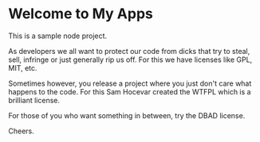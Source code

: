 Welcome to My Apps
==================

This is a sample node project.

As developers we all want to protect our code from dicks that try to steal, sell, infringe or just generally rip us off. For this we have licenses like GPL, MIT, etc.

Sometimes however, you release a project where you just don't care what happens to the code. For this Sam Hocevar created the WTFPL which is a brilliant license.

For those of you who want something in between, try the DBAD license.

Cheers.
